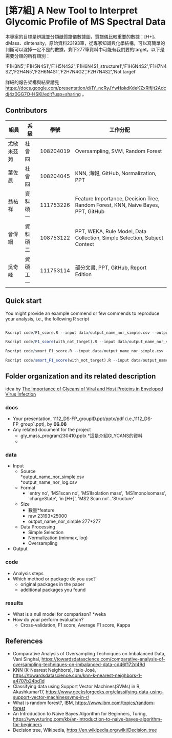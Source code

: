 # [第7組] A New Tool to Interpret Glycomic Profile of MS Spectral Data

本專案的目標是辨識並分類醣質譜儀數據圖，質譜儀比較重要的數據：[H+]、dMass、dIntensity，原始資料23193筆，從專家知識與化學結構，可以寫簡單的判斷可以濾掉一定不是的數據，剩下277筆資料中可能有我們要的target。以下是需要分類的所有類別：

'F1H3N5','F1H5N4S1','F1H5N4S2','F1H6N4S1_structure1','F1H6N4S2','F1H7N4S2','F2H4N5','F2H6N4S1','F2H7N4G2','F2H7N4S2','Not target'
 
詳細的報告架構與結果請見 <https://docs.google.com/presentation/d/1Y_ncRyJYwHpkdKdeKZxRlfjIt2Adcdj4z0GG7O-HSKI/edit?usp=sharing> 。

## Contributors
|組員|系級|學號|工作分配|
|-|-|-|-|
|尤敏米茲夠|社會四|108204019|Oversampling, SVM, Random Forest| 
|葉佐晨|社會四|108204045|KNN, 海報, GitHub, Normalization, PPT|
|翁祐祥|資科碩一|111753226|Feature Importance, Decision Tree, Random Forest, KNN, Naive Bayes, PPT, GitHub|
|曾偉綱|資科碩二|108753122|PPT, WEKA, Rule Model, Data Collection, Simple Selection, Subject Context|
|吳奇峰|資碩工一|111753114|部分文書, PPT, GitHub, Report Edition|



## Quick start
You might provide an example commend or few commends to reproduce your analysis, i.e., the following R script

```R

Rscript code/F1_score.R --input data/output_name_nor_simple.csv --output results/F1_score.csv

Rscript code/F1_score(with_not_target).R --input data/output_name_nor_simple.csv --output results/F1_score(with_not_target).csv

Rscript code/smort_F1_score.R --input data/output_name_nor_simple.csv --output results/smort_F1_score.csv

Rscript code/smort_F1_score(with_not_target).R --input data/output_name_nor_simple.csv --output results/smort_F1_score(with_not_target).csv

```

## Folder organization and its related description
idea by  [The Importance of Glycans of Viral and Host Proteins in Enveloped Virus Infection](https://www.frontiersin.org/articles/10.3389/fimmu.2021.638573/full) 

### docs
* Your presentation, 1112_DS-FP_groupID.ppt/pptx/pdf (i.e.,1112_DS-FP_group1.ppt), by **06.08**
* Any related document for the project
  * gly_mass_program230410.pptx
    *這是介紹GLYCANS的資料  
  *
  
  
### data
* Input 
  * Source  
    *output_name_nor_simple.csv  
	*output_name_nor_log.csv  
  * Format  
    * 'entry no', 'MS1scan no', 'MS1Isolation mass', 'MS1monoIsomass', 'chargeState', 'in [H+]', 'MS2 Scan no'...'Structure'
  * Size 
    * 數量*feature
    * raw 23193*25000
	* output_name_nor_simple 277*277
  * Data Processing
  	* Simple Selection
  	* Normalization (minmax, log)
  	* Oversampling
* Output  

### code
* Analysis steps
* Which method or package do you use? 
  * original packages in the paper
  * additional packages you found

### results
* What is a null model for comparison?
  *weka  
* How do your perform evaluation?
  * Cross-validation, F1 score, Average F1 score, Kappa

## References
* Comparative Analysis of Oversampling Techniques on Imbalanced Data, Vani Singhal, https://towardsdatascience.com/comparative-analysis-of-oversampling-techniques-on-imbalanced-data-cd46f172d49d
* KNN (K-Nearest Neighbors), Italo José, https://towardsdatascience.com/knn-k-nearest-neighbors-1-a4707b24bd1d
* Classifying data using Support Vector Machines(SVMs) in R, Akashkumar17, https://www.geeksforgeeks.org/classifying-data-using-support-vector-machinessvms-in-r/
* What is random forest?, IBM, https://www.ibm.com/topics/random-forest
* An Introduction to Naive Bayes Algorithm for Beginners, Turing, https://www.turing.com/kb/an-introduction-to-naive-bayes-algorithm-for-beginners
* Decision tree, Wikipedia, https://en.wikipedia.org/wiki/Decision_tree
